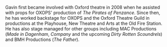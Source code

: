 Gavin first became involved with Oxford theatre in 2008 when he assisted with props for OXOPS' production of _The Pirates of Penzance_. Since then, he has worked backstage for OXOPS and the Oxford Theatre Guild in productions at the Playhouse, New Theatre and Arts at the Old Fire Station. He has also stage managed for other groups including MAC Productions (_Made in Dagenham_, _Company_ and the upcoming _Dirty Rotten Scoundrels_) and BMH Productions (_The Father_).

